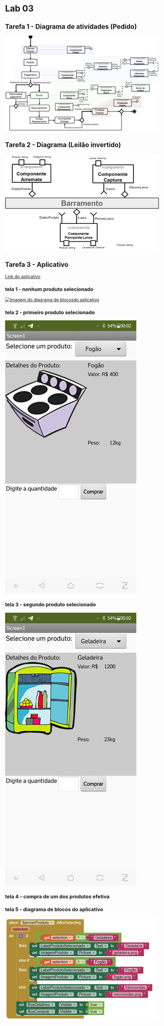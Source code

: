 # Lab 03

## Tarefa 1 - Diagrama de atividades (Pedido)

[![Imagem do diagrama da tarefa 01](images/tarefa01-1.png)](images/tarefa01-1.png)

## Tarefa 2 - Diagrama (Leilão invertido)

[![Imagem do diagrama da tarefa 02](images/tarefa02.png)](images/tarefa02.png)

## Tarefa 3 - Aplicativo

[Link do aplicativo](app/app.aia)

### tela 1 - nenhum produto selecionado
[![Imagem do diagrama de blocosdo aplicativo](images/images/tarefa03-1_small.jpg)](tarefa03-1.jpeg)

### tela 2 - primeiro produto selecionado
[![Imagem do diagrama de blocosdo aplicativo](images/tarefa03-2_small.jpg)](images/tarefa03-2.jpeg)

### tela 3 - segundo produto selecionado
[![Imagem do diagrama de blocosdo aplicativo](images/tarefa03-3_small.jpg)](images/tarefa03-3.jpeg)

### tela 4 - compra de um dos produtos efetiva

### tela 5 - diagrama de blocos do aplicativo
[![Imagem do diagrama de blocosdo aplicativo](images/tarefa03-5.PNG)](images/tarefa03-5.PNG)